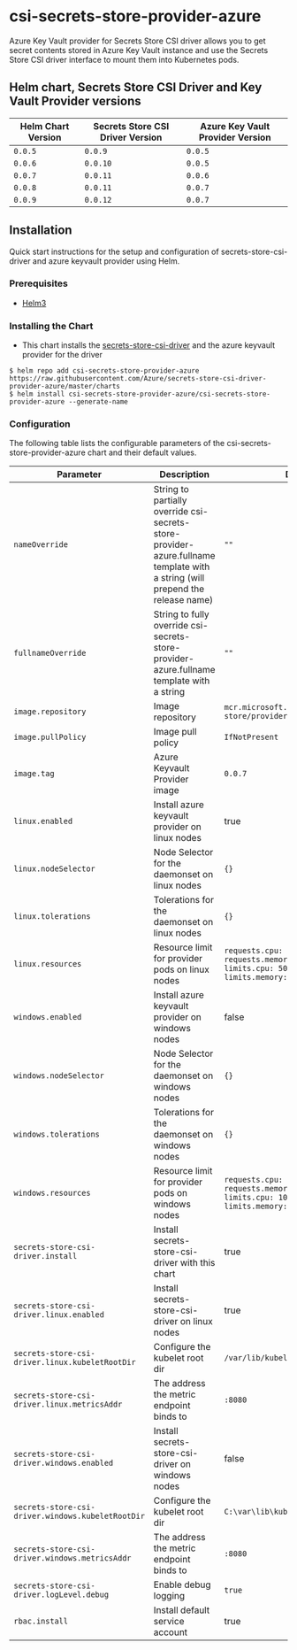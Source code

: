 # csi-secrets-store-provider-azure

Azure Key Vault provider for Secrets Store CSI driver allows you to get secret contents stored in Azure Key Vault instance and use the Secrets Store CSI driver interface to mount them into Kubernetes pods.

## Helm chart, Secrets Store CSI Driver and Key Vault Provider versions

| Helm Chart Version | Secrets Store CSI Driver Version | Azure Key Vault Provider Version |
| ------------------ | -------------------------------- | -------------------------------- |
| `0.0.5`            | `0.0.9`                          | `0.0.5`                          |
| `0.0.6`            | `0.0.10`                         | `0.0.5`                          |
| `0.0.7`            | `0.0.11`                         | `0.0.6`                          |
| `0.0.8`            | `0.0.11`                         | `0.0.7`                          |
| `0.0.9`            | `0.0.12`                         | `0.0.7`                          |

## Installation

Quick start instructions for the setup and configuration of secrets-store-csi-driver and azure keyvault provider using Helm.

### Prerequisites

- [Helm3](https://helm.sh/docs/intro/quickstart/#install-helm)

### Installing the Chart

- This chart installs the [secrets-store-csi-driver](https://github.com/kubernetes-sigs/secrets-store-csi-driver) and the azure keyvault provider for the driver

```shell
$ helm repo add csi-secrets-store-provider-azure https://raw.githubusercontent.com/Azure/secrets-store-csi-driver-provider-azure/master/charts
$ helm install csi-secrets-store-provider-azure/csi-secrets-store-provider-azure --generate-name
```

### Configuration

The following table lists the configurable parameters of the csi-secrets-store-provider-azure chart and their default values.

| Parameter                                         | Description                                                                                                                   | Default                                                                                          |
| ------------------------------------------------- | ----------------------------------------------------------------------------------------------------------------------------- | ------------------------------------------------------------------------------------------------ |
| `nameOverride`                                    | String to partially override csi-secrets-store-provider-azure.fullname template with a string (will prepend the release name) | `""`                                                                                             |
| `fullnameOverride`                                | String to fully override csi-secrets-store-provider-azure.fullname template with a string                                     | `""`                                                                                             |
| `image.repository`                                | Image repository                                                                                                              | `mcr.microsoft.com/k8s/csi/secrets-store/provider-azure`                                         |
| `image.pullPolicy`                                | Image pull policy                                                                                                             | `IfNotPresent`                                                                                   |
| `image.tag`                                       | Azure Keyvault Provider image                                                                                                 | `0.0.7`                                                                                          |
| `linux.enabled`                                   | Install azure keyvault provider on linux nodes                                                                                | true                                                                                             |
| `linux.nodeSelector`                              | Node Selector for the daemonset on linux nodes                                                                                | `{}`                                                                                             |
| `linux.tolerations`                               | Tolerations for the daemonset on linux nodes                                                                                  | `{}`                                                                                             |
| `linux.resources`                                 | Resource limit for provider pods on linux nodes                                                                               | `requests.cpu: 50m`<br>`requests.memory: 100Mi`<br>`limits.cpu: 50m`<br>`limits.memory: 100Mi`   |
| `windows.enabled`                                 | Install azure keyvault provider on windows nodes                                                                              | false                                                                                            |
| `windows.nodeSelector`                            | Node Selector for the daemonset on windows nodes                                                                              | `{}`                                                                                             |
| `windows.tolerations`                             | Tolerations for the daemonset on windows nodes                                                                                | `{}`                                                                                             |
| `windows.resources`                               | Resource limit for provider pods on windows nodes                                                                             | `requests.cpu: 100m`<br>`requests.memory: 200Mi`<br>`limits.cpu: 100m`<br>`limits.memory: 200Mi` |
| `secrets-store-csi-driver.install`                | Install secrets-store-csi-driver with this chart                                                                              | true                                                                                             |
| `secrets-store-csi-driver.linux.enabled`          | Install secrets-store-csi-driver on linux nodes                                                                               | true                                                                                             |
| `secrets-store-csi-driver.linux.kubeletRootDir`   | Configure the kubelet root dir                                                                                                | `/var/lib/kubelet`                                                                               |
| `secrets-store-csi-driver.linux.metricsAddr`      | The address the metric endpoint binds to                                                                                      | `:8080`                                                                                          |
| `secrets-store-csi-driver.windows.enabled`        | Install secrets-store-csi-driver on windows nodes                                                                             | false                                                                                            |
| `secrets-store-csi-driver.windows.kubeletRootDir` | Configure the kubelet root dir                                                                                                | `C:\var\lib\kubelet`                                                                             |
| `secrets-store-csi-driver.windows.metricsAddr`    | The address the metric endpoint binds to                                                                                      | `:8080`                                                                                          |
| `secrets-store-csi-driver.logLevel.debug`         | Enable debug logging                                                                                                          | `true`                                                                                           |
| `rbac.install`                                    | Install default service account                                                                                               | true                                                                                             |
